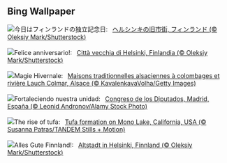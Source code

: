 ## Bing Wallpaper
![](https://www.bing.com/th?id=OHR.HelsinkiDusk_JA-JP8216541034_UHD.jpg&w=1000)今日はフィンランドの独立記念日:&nbsp;&ensp;[ヘルシンキの旧市街, フィンランド (© Oleksiy Mark/Shutterstock)](https://www.bing.com/th?id=OHR.HelsinkiDusk_JA-JP8216541034_UHD.jpg)
<br><br/>
![](https://www.bing.com/th?id=OHR.HelsinkiDusk_IT-IT6690670335_UHD.jpg&w=1000)Felice anniversario!:&nbsp;&ensp;[Città vecchia di Helsinki, Finlandia (© Oleksiy Mark/Shutterstock)](https://www.bing.com/th?id=OHR.HelsinkiDusk_IT-IT6690670335_UHD.jpg)
<br><br/>
![](https://www.bing.com/th?id=OHR.ColmarHoliday_FR-FR1755218249_UHD.jpg&w=1000)Magie Hivernale:&nbsp;&ensp;[Maisons traditionnelles alsaciennes à colombages et rivière Lauch Colmar, Alsace (© KavalenkavaVolha/Getty Images)](https://www.bing.com/th?id=OHR.ColmarHoliday_FR-FR1755218249_UHD.jpg)
<br><br/>
![](https://www.bing.com/th?id=OHR.SpainConstitutionDay2024_ES-ES5831471578_UHD.jpg&w=1000)Fortaleciendo nuestra unidad:&nbsp;&ensp;[Congreso de los Diputados, Madrid, España (© Leonid Andronov/Alamy Stock Photo)](https://www.bing.com/th?id=OHR.SpainConstitutionDay2024_ES-ES5831471578_UHD.jpg)
<br><br/>
![](https://www.bing.com/th?id=OHR.MonoTufa_EN-GB2751110672_UHD.jpg&w=1000)The rise of tufa:&nbsp;&ensp;[Tufa formation on Mono Lake, California, USA (© Susanna Patras/TANDEM Stills + Motion)](https://www.bing.com/th?id=OHR.MonoTufa_EN-GB2751110672_UHD.jpg)
<br><br/>
![](https://www.bing.com/th?id=OHR.HelsinkiDusk_DE-DE2937448278_UHD.jpg&w=1000)Alles Gute Finnland!:&nbsp;&ensp;[Altstadt in Helsinki, Finnland (© Oleksiy Mark/Shutterstock)](https://www.bing.com/th?id=OHR.HelsinkiDusk_DE-DE2937448278_UHD.jpg)
<br><br/>
